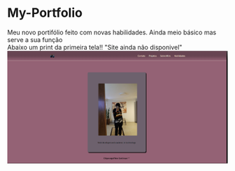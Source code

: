 # My-Portfolio
 Meu novo portifólio feito com novas habilidades. Ainda meio básico mas serve a sua função <br>
 Abaixo um print da primeira tela!! "Site ainda não disponivel"
<img src="startscreen.png" alt="start">
